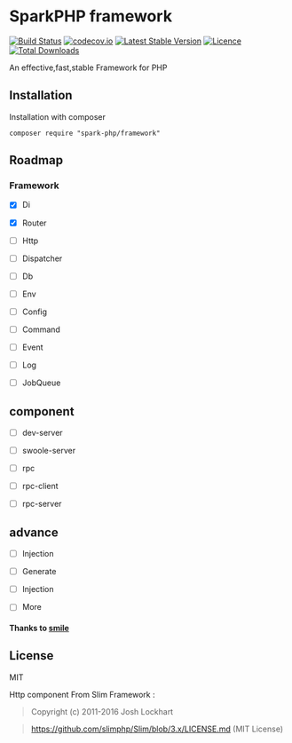 # SparkPHP framework

[![Build Status](https://travis-ci.org/spark-php/framework.svg?branch=master)](https://travis-ci.org/spark-php/framework)
[![codecov.io](http://codecov.io/github/spark-php/framework/coverage.svg?branch=master)](http://codecov.io/github/spark-php/framework?branch=master)
[![Latest Stable Version](https://poser.pugx.org/spark-php/framework/v/stable.svg)](https://packagist.org/packages/spark-php/framework)
[![Licence](https://poser.pugx.org/spark-php/framework/license.svg)](https://packagist.org/packages/spark-php/framework)
[![Total Downloads](https://poser.pugx.org/spark-php/framework/downloads.svg)](https://packagist.org/packages/spark-php/framework)


An effective,fast,stable Framework for PHP

## Installation

Installation with composer

```shell
composer require "spark-php/framework"
```



## Roadmap

### Framework

- [x] Di 
- [x] Router
- [ ] Http
- [ ] Dispatcher
- [ ] Db
- [ ] Env
- [ ] Config
- [ ] Command
- [ ] Event
- [ ] Log
- [ ] JobQueue


## component

- [ ] dev-server
- [ ] swoole-server
- [ ] rpc
- [ ] rpc-client
- [ ] rpc-server

 
## advance

- [ ] Injection
- [ ] Generate
- [ ] Injection
- [ ] More




#### Thanks to  [smile](https://github.com/vimac/smile-framework)

## License
MIT

Http component From Slim Framework :

> Copyright (c) 2011-2016 Josh Lockhart

> https://github.com/slimphp/Slim/blob/3.x/LICENSE.md (MIT License)